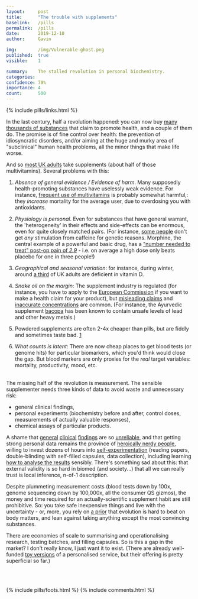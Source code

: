 ```yaml
---
layout:     post
title:      "The trouble with supplements"
baselink:   /pills
permalink:  /pills
date:       2019-12-10
author:     Gavin

img:        /img/Vulnerable-ghost.png
published:  true
visible:    1

summary:    The stalled revolution in personal biochemistry.
categories: 
confidence: 70%
importance: 4
count:      500
---
```


{%	include pills/links.html		%}



In the last century, half a revolution happened: you can now buy <a href="{{thousands}}">many thousands of substances</a> that claim to promote health, and a couple of them do. The promise is of fine control over health: the prevention of idiosyncratic disorders, and/or aiming at the huge and murky area of "subclinical" human health problems, all the minor things that make life worse. 

And so <a href="{{uk}}">most UK adults</a> take supplements (about half of those multivitamins). Several problems with this:<br>

1. _Absence of general evidence / Evidence of harm_. Many supposedly health-promoting substances have uselessly weak evidence. For instance, <a href="{{multi}}">frequent use of multivitamins</a> is probably somewhat harmful,: they _increase_ mortality for the average user, due to overdosing you with antioxidants. <br>

2. _Physiology is personal_. Even for substances that have general warrant, the 'heterogeneity' in their effects and side-effects can be enormous, even for quite closely matched pairs. (For instance, <a href="{{caff}}">some people</a> don't get _any_ stimulation from caffeine for genetic reasons. Morphine, the central example of a powerful and basic drug, has a <a href="{{morph}}">"number needed to treat" post-op pain of <i>2.9</i></a> - i.e. on average a high dose only beats placebo for one in three people!) <br>

3. _Geographical and seasonal variation_: for instance, during winter, around <a href="{{d}}">a third</a> of UK adults are deficient in vitamin D.<br>

4. _Snake oil on the margin_: The supplement industry is regulated (for instance, you have to apply to the <a href="{{ec}}">European Commission</a> if you want to make a health claim for your product), but <a href="{{claims}}">misleading claims</a> and <a href="{{dilute}}">inaccurate concentrations</a> are common. (For instance, the Ayurvedic supplement <a href="{{baco}}">bacopa</a> has been known to contain unsafe levels of lead and other heavy metals.)<br>

5. Powdered supplements are often 2-4x cheaper than pills, but are fiddly and sometimes taste bad. <a href="#fn:1" id="fnref:1">1</a><br>

6. _What counts is latent_: There are now cheap places to get blood tests (or genome hits) for particular biomarkers, which you'd think would close the gap. But blood markers are only proxies for the _real_ target variables: mortality, productivity, mood, etc.

<br>
The missing half of the revolution is measurement. The sensible supplementer needs three kinds of data to avoid waste and unnecessary risk: 

* general clinical findings, 
* personal experiments (biochemistry before and after, control doses, measurements of actually valuable responses), 
* chemical assays of particular products. 

A shame that <a href="{{ioan}}">general</a> <a href="{{ioan2}}">clinical</a> <a href="{{ebm}}">findings</a> are so <a href="{{ioan3}}">unreliable</a>, and that getting strong personal data remains the province of <a href="{{selves}}">heroically nerdy people</a>, willing to invest dozens of hours into <a href="{{sarek}}">self-experimentation</a> (reading papers, double-blinding with self-filled capsules, data collection), including learning <a href="{{g}}">how to analyse the results</a> sensibly. There's something sad about this: that external validity is so hard in biomed (and society...) that all we can really trust is local inference, n-of-1 description.

Despite plummeting measurement costs (blood tests down by 100x, genome sequencing down by 100,000x, all the consumer QS gizmos), the money and time required for an actually-scientific supplement habit are still prohibitive. So: you take safe inexpensive things and live with the uncertainty - or, more, you rely on <a href="{{algernon}}">a prior</a> that evolution is hard to beat on body matters, and lean against taking anything except the most convincing substances. 

There are economies of scale to summarising and operationalising research, testing batches, and filling capsules. So is this a gap in the market? I don't really know, I just want it to exist. (There are already well-funded <a href="{{vitl}}">toy versions</a> of a personalised service, but their offering is pretty superficial so far.)


<br><br>

{%  include pills/foots.html %}
{%  include comments.html %}